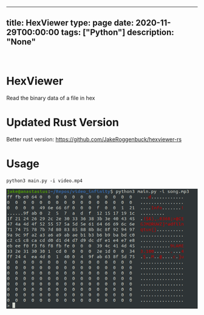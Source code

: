 
---
title: HexViewer
type: page
date: 2020-11-29T00:00:00
tags: ["Python"]
description: "None"
---


<br>

# HexViewer
Read the binary data of a file in hex

# Updated Rust Version
Better rust version: https://github.com/JakeRoggenbuck/hexviewer-rs

# Usage
```
python3 main.py -i video.mp4
```

![Example image](https://github.com/JakeRoggenbuck/HexViewer/blob/main/screenshot.png?raw=true)
